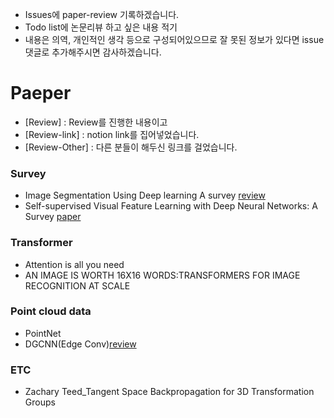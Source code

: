 
- Issues에 paper-review 기록하겠습니다.
- Todo list에 논문리뷰 하고 싶은 내용 적기
- 내용은 의역, 개인적인 생각 등으로 구성되어있으므로 잘 못된 정보가 있다면 issue 댓글로 추가해주시면 감사하겠습니다.


# Paeper
- [Review] : Review를 진행한 내용이고
- [Review-link] : notion link를 집어넣었습니다.
- [Review-Other] : 다른 분들이 해두신 링크를 걸었습니다.
### Survey 
- Image Segmentation Using Deep learning A survey [review](https://github.com/ChaeChae0505/Paper-reading/issues/4)
- Self-supervised Visual Feature Learning with Deep Neural Networks: A Survey [paper](https://arxiv.org/pdf/1902.06162.pdf)

### Transformer
- Attention is all you need
- AN IMAGE IS WORTH 16X16 WORDS:TRANSFORMERS FOR IMAGE RECOGNITION AT SCALE


### Point cloud data
- PointNet
- DGCNN(Edge Conv)[review](https://github.com/ChaeChae0505/Paper-reading/issues/4)
### ETC
- Zachary Teed_Tangent Space Backpropagation for 3D Transformation Groups




